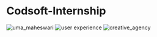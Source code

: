 # Codsoft-Internship
![uma_maheswari](https://github.com/Umamaheswari553/Codsoft-Internship/assets/152472336/200738c0-04fe-42d1-9b39-df38cc08a0da)
![user experience](https://github.com/Umamaheswari553/Codsoft-Internship/assets/152472336/54e797b7-ede0-4f04-90b3-12fc13148353)
![creative_agency](https://github.com/Umamaheswari553/Codsoft-Internship/assets/152472336/2d29c936-ea36-4fd9-acca-fef9ee0f14fc)




